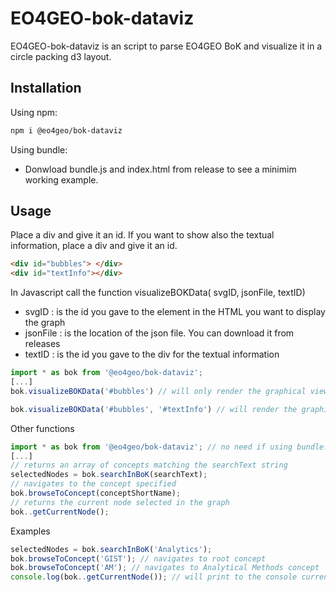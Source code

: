 # EO4GEO-bok-dataviz

EO4GEO-bok-dataviz is an script to parse EO4GEO BoK and visualize it in a circle packing d3 layout.

## Installation

Using npm: 

```bash
npm i @eo4geo/bok-dataviz
```

Using bundle:

- Donwload bundle.js and index.html from release to see a minimim working example.


## Usage

Place a div and give it an id.
If you want to show also the textual information, place a div and give it an id.

```html
<div id="bubbles"> </div>
<div id="textInfo"></div>
```

In Javascript call the function visualizeBOKData( svgID, jsonFile, textID)

- svgID : is the id you gave to the element in the HTML you want to display the graph
- jsonFile : is the location of the json file. You can download it from releases
- textID : is the id you gave to the div for the textual information


```javascript
import * as bok from '@eo4geo/bok-dataviz';
[...]
bok.visualizeBOKData('#bubbles') // will only render the graphical view

bok.visualizeBOKData('#bubbles', '#textInfo') // will render the graphical view and the textual view

```

Other functions

```javascript
import * as bok from '@eo4geo/bok-dataviz'; // no need if using bundle.js
[...]
// returns an array of concepts matching the searchText string
selectedNodes = bok.searchInBoK(searchText); 
// navigates to the concept specified
bok.browseToConcept(conceptShortName); 
// returns the current node selected in the graph
bok..getCurrentNode(); 
```
Examples

```javascript
selectedNodes = bok.searchInBoK('Analytics');
bok.browseToConcept('GIST'); // navigates to root concept
bok.browseToConcept('AM'); // navigates to Analytical Methods concept
console.log(bok..getCurrentNode()); // will print to the console current node

```


